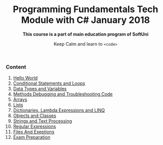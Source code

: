 <h1 align="center"><strong>Programming Fundamentals Tech Module with C# January 2018</strong></h1>
<p align ="center"><strong>This course is a part of main education program of SoftUni</strong></p>
<p align="center">Keep Calm and learn to <code>&lt;code&gt;</code></p>
</br>
<h3>Content</h3>
<ol>
  <li><a href="https://github.com/delian1986/SoftUni-C-Sharp-repo/tree/master/Programming%20Fundamenals%20January%202018/01.%20Hello%20World">Hello World</a></li>
  <li> <a href="https://github.com/delian1986/SoftUni-C-Sharp-repo/tree/master/Programming%20Fundamenals%20January%202018/02.%20Loops%20and%20Statements">Conditional Statements and Loops </a></li>
  <li> <a href="https://github.com/delian1986/SoftUni-C-Sharp-repo/tree/master/Programming%20Fundamenals%20January%202018/03.%20Datatypes">Data Types and Variables</a></li>
  <li> <a href="https://github.com/delian1986/SoftUni-C-Sharp-repo/tree/master/Programming%20Fundamenals%20January%202018/04.%20MethodsDebugging">Methods Debugging and Troubleshooting Code</a></li>
   <li> <a href="https://github.com/delian1986/SoftUni-C-Sharp-repo/tree/master/Programming%20Fundamenals%20January%202018/05.%20Arrays">Arrays</a></li>
   <li> <a href="https://github.com/delian1986/SoftUni-C-Sharp-repo/tree/master/Programming%20Fundamenals%20January%202018/06.%20Lists">Lists</a></li>
   <li> <a href="https://github.com/delian1986/SoftUni-C-Sharp-repo/tree/master/Programming%20Fundamenals%20January%202018/07.Dictionaries%2C%20Lambda%20Expressions%20and%20LINQ">Dictionaries, Lambda Expressions and LINQ</a></li>
   <li> <a href="https://github.com/delian1986/SoftUni-C-Sharp-repo/tree/master/Programming%20Fundamenals%20January%202018/08.%20Objects%20Classes%20Exercises">Objects and Classes</a></li>
   <li> <a href="https://github.com/delian1986/SoftUni-C-Sharp-repo/tree/master/Programming%20Fundamenals%20January%202018/09.%20StringAndTextProceeding">Strings and Text Processing</a></li>
  <li> <a href="https://github.com/delian1986/SoftUni-C-Sharp-repo/tree/master/Programming%20Fundamenals%20January%202018/10.%20Regex">Regular Expressions</a></li>
    <li> <a href="https://github.com/delian1986/SoftUni-C-Sharp-repo/tree/master/Programming%20Fundamenals%20January%202018/11.%20Files%20And%20Exeptions">Files And Exeptions</a></li>
     <li> <a href="https://github.com/delian1986/SoftUni-C-Sharp-repo/tree/master/Programming%20Fundamenals%20January%202018/ExamPreparation">Exam Preparation</a></li>
</ol>

